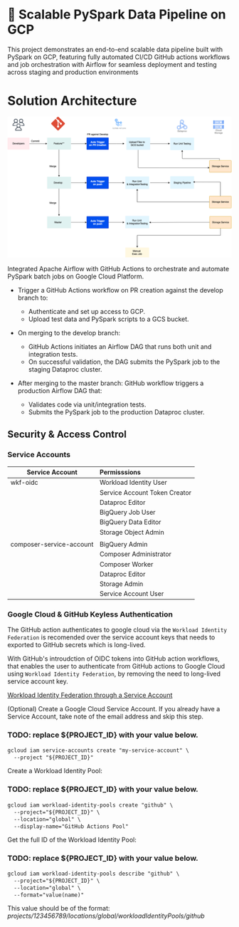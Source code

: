# 🚀 Scalable PySpark Data Pipeline on GCP

This project demonstrates an end-to-end scalable data pipeline built with PySpark on GCP, featuring fully automated CI/CD GitHub actions workflows and job orchestration with Airflow for seamless deployment and testing across staging and production environments

# Solution Architecture

![alt text](files/final-ci:cd.png)

Integrated Apache Airflow with GitHub Actions to orchestrate and automate PySpark batch jobs on Google Cloud Platform.

* Trigger a GitHub Actions workflow on PR creation against the develop branch to:

    * Authenticate and set up access to GCP.
    * Upload test data and PySpark scripts to a GCS bucket.

* On merging to the develop branch:

    * GitHub Actions initiates an Airflow DAG that runs both unit and integration tests.
    * On successful validation, the DAG submits the PySpark job to the staging Dataproc cluster.

* After merging to the master branch: GitHub workflow triggers a production Airflow DAG that:

    * Validates code via unit/integration tests.
    * Submits the PySpark job to the production Dataproc cluster.

## Security & Access Control

### Service Accounts

| Service Account           | Permisssions                   |
| ------------------------- |:-------------------------------|
| wkf-oidc                  | Workload Identity User         |
|                           | Service Account Token Creator  | 
|                           | Dataproc Editor                |
|                           | BigQuery Job User              |
|                           | BigQuery Data Editor           |
|                           | Storage Object Admin           |
|                           |
| composer-service-account  | BigQuery Admin                 |
|                           | Composer Administrator         |
|                           | Composer Worker                |
|                           | Dataproc Editor                |
|                           | Storage Admin                  |
|                           | Service Account User           |


### Google Cloud & GitHub Keyless Authentication

The GitHub action authenticates to google cloud via the `Workload Identity Federation` is recomended over the service account keys that needs to exported to GitHub secrets which is long-lived. 

With GitHub's introudction of OIDC tokens into GitHub action workflows, that enables the user to authenticate from GitHub actions to Google Cloud using `Workload Identity Federation`, by removing the need to long-lived service account key.

[Workload Identity Federation through a Service Account](https://github.com/google-github-actions/auth?tab=readme-ov-file#workload-identity-federation-through-a-service-account)

(Optional) Create a Google Cloud Service Account. If you already have a Service Account, take note of the email address and skip this step.

### TODO: replace ${PROJECT_ID} with your value below.

```
gcloud iam service-accounts create "my-service-account" \
  --project "${PROJECT_ID}"
```
Create a Workload Identity Pool:

### TODO: replace ${PROJECT_ID} with your value below.

```
gcloud iam workload-identity-pools create "github" \
  --project="${PROJECT_ID}" \
  --location="global" \
  --display-name="GitHub Actions Pool"
``` 
Get the full ID of the Workload Identity Pool:

### TODO: replace ${PROJECT_ID} with your value below.

```
gcloud iam workload-identity-pools describe "github" \
  --project="${PROJECT_ID}" \
  --location="global" \
  --format="value(name)"
```
This value should be of the format: *projects/123456789/locations/global/workloadIdentityPools/github*
